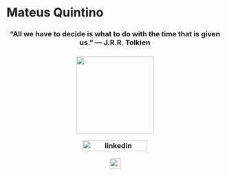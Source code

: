 # Mateus Quintino 


<h3 align="center">
“All we have to decide is what to do with the time that is given us.” 
    ― J.R.R. Tolkien 
  <h3>
  
  



<p align="center">
  <img height="180em" src="https://github-readme-stats.vercel.app/api/top-langs/?username=Mateus-Kent&layout=compact&langs_count=16&theme=dracula"/>
</p>
    


<p align="center">
   <a href="https://www.linkedin.com/in/mateusqsantos/" target="blank"><img align="center" src="https://img.shields.io/badge/-Mateus%20Quintino-0e76a8?style=flat-square&logo=Linkedin&logoColor=white&link=https://www.linkedin.com/in/mateusqsantos" alt="linkedin" height="25" width="150" /></a>  
     </p> 
      
 <p align="center">
    <a href="mailto:mateusquent2003@gmail.com" >
        <img height="25" src="https://img.shields.io/badge/-mateusquent2003@gmail.com-d14836?style=flat-square&logo=Gmail&logoColor=white&link=mailto:mateusquent2003@gmail.com" />
     </a>
  </p>   
